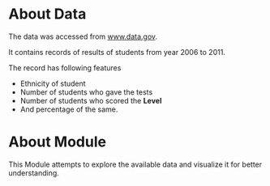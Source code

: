 # About Data
The data was accessed from www.data.gov.

It contains records of results of students from year 2006 to 2011.

The record has following features
- Ethnicity of student
- Number of students who gave the tests
- Number of students who scored the **Level**
- And percentage of the same.

# About Module
This Module attempts to explore the available data and visualize it for better understanding.